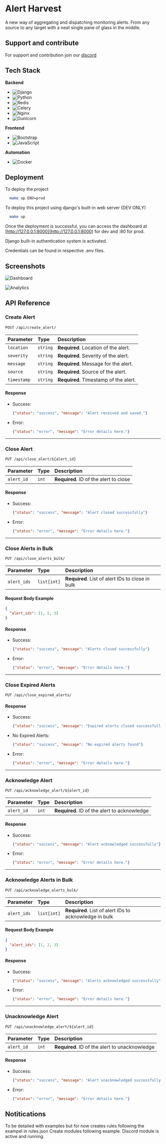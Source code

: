 # Alert Harvest

A new way of aggregating and dispatching monitoring alerts.
From any source to any target with a neat single pane of glass in the middle.

## Support and contribute

For support and contribution join our [discord](https://discord.gg/hduVhv7VaA)

## Tech Stack

**Backend**
- ![Django](https://img.shields.io/badge/Django-5.0-green?logo=django)
- ![Python](https://img.shields.io/badge/Python-3.12-blue?logo=python)
- ![Redis](https://img.shields.io/badge/Redis-7.3.2-red?logo=redis)
- ![Celery](https://img.shields.io/badge/Celery-5.3.6-blue?logo=celery)
- ![Nginx](https://img.shields.io/badge/Nginx-1.24.0-green?logo=nginx)
- ![Gunicorn](https://img.shields.io/badge/Gunicorn-21.2.0-yellow?logo=gunicorn)

**Frontend**
- ![Bootstrap](https://img.shields.io/badge/Bootstrap-5.0-blueviolet?logo=bootstrap)
- ![JavaScript](https://img.shields.io/badge/JavaScript-yellow?logo=javascript)

**Automation**
- ![Docker](https://img.shields.io/badge/Docker-blue?logo=docker)

## Deployment

To deploy the project

```bash
  make up ENV=prod
```

To deploy this project using django's built-in web server (DEV ONLY)

```bash
  make up
```
Once the deployment is successful, you can access the dashboard at [http://127.0.0.1:8000](http://127.0.0.1:8000) for dev and :80 for prod.

Django built-in authentication system is activated. 

Credentials can be found in respective .env files.

## Screenshots
![Dashboard](docs/screenshots/dashboard.png)

![Analytics](docs/screenshots/analytics.png)

## API Reference

### Create Alert

`POST /api/create_alert/`

| Parameter    | Type     | Description                               |
| :----------- | :------- | :---------------------------------------- |
| `location`   | `string` | **Required**. Location of the alert.      |
| `severity`   | `string` | **Required**. Severity of the alert.      |
| `message`    | `string` | **Required**. Message for the alert.      |
| `source`     | `string` | **Required**. Source of the alert.        |
| `timestamp`  | `string` | **Required**. Timestamp of the alert.     |

#### Response

- Success:

  ```json
  {"status": "success", "message": "Alert received and saved."}
  ```

- Error:

  ```json
  {"status": "error", "message": "Error details here."}
  ```

---

### Close Alert

`PUT /api/close_alert/${alert_id}`

| Parameter   | Type     | Description                       |
| :---------- | :------- | :-------------------------------- |
| `alert_id`  | `int`    | **Required**. ID of the alert to close |

#### Response

- Success:

  ```json
  {"status": "success", "message": "Alert closed successfully"}
  ```

- Error:

  ```json
  {"status": "error", "message": "Error details here."}
  ```

---

### Close Alerts in Bulk

`PUT /api/close_alerts_bulk/`

| Parameter      | Type       | Description                                     |
| :------------- | :--------- | :---------------------------------------------- |
| `alert_ids`    | `list[int]`| **Required**. List of alert IDs to close in bulk |

#### Request Body Example

```json
{
  "alert_ids": [1, 2, 3]
}
```

#### Response

- Success:

  ```json
  {"status": "success", "message": "Alerts closed successfully"}
  ```

- Error:

  ```json
  {"status": "error", "message": "Error details here."}
  ```

---

### Close Expired Alerts

`PUT /api/close_expired_alerts/`

#### Response

- Success:

  ```json
  {"status": "success", "message": "Expired alerts closed successfully"}
  ```

- No Expired Alerts:

  ```json
  {"status": "success", "message": "No expired alerts found"}
  ```

- Error:

  ```json
  {"status": "error", "message": "Error details here."}
  ```

---

### Acknowledge Alert

`PUT /api/acknowledge_alert/${alert_id}`

| Parameter   | Type     | Description                           |
| :---------- | :------- | :------------------------------------ |
| `alert_id`  | `int`    | **Required**. ID of the alert to acknowledge |

#### Response

- Success:

  ```json
  {"status": "success", "message": "Alert acknowledged successfully"}
  ```

- Error:

  ```json
  {"status": "error", "message": "Error details here."}
  ```

---

### Acknowledge Alerts in Bulk

`PUT /api/acknowledge_alerts_bulk/`

| Parameter      | Type       | Description                                           |
| :------------- | :--------- | :---------------------------------------------------- |
| `alert_ids`    | `list[int]`| **Required**. List of alert IDs to acknowledge in bulk |

#### Request Body Example

```json
{
  "alert_ids": [1, 2, 3]
}
```

#### Response

- Success:

  ```json
  {"status": "success", "message": "Alerts acknowledged successfully"}
  ```

- Error:

  ```json
  {"status": "error", "message": "Error details here."}
  ```

---

### Unacknowledge Alert

`PUT /api/unacknowledge_alert/${alert_id}`

| Parameter   | Type     | Description                             |
| :---------- | :------- | :-------------------------------------- |
| `alert_id`  | `int`    | **Required**. ID of the alert to unacknowledge |

#### Response

- Success:

  ```json
  {"status": "success", "message": "Alert unacknowledged successfully"}
  ```

- Error:

  ```json
  {"status": "error", "message": "Error details here."}
  ```

## Notitications

To be detailed with examples but for now creates rules following the exampel in rules.json
Create modules following example.
Discord module is active and running.

